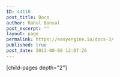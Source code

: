 ```yaml
---
ID: 44110
post_title: Docs
author: Rahul Bansal
post_excerpt: ""
layout: page
permalink: https://easyengine.io/docs-3/
published: true
post_date: 2013-08-08 12:07:26
---
```

[child-pages depth="2"]